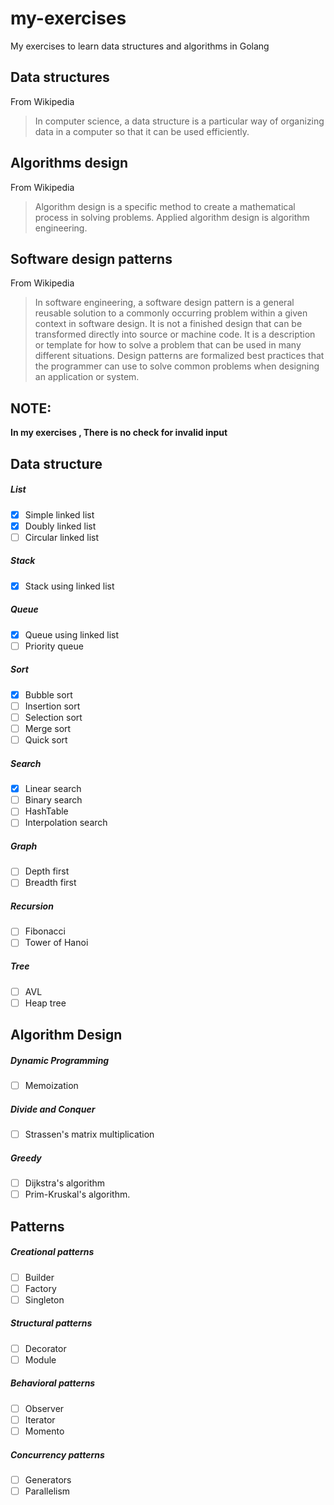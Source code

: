 # my-exercises
My exercises to learn data structures and algorithms in Golang

## Data structures

From Wikipedia
> In computer science, a data structure is a particular way of organizing data in a computer so that it can be used efficiently.

## Algorithms design

From Wikipedia
> Algorithm design is a specific method to create a mathematical process in solving problems. Applied algorithm design is algorithm engineering.

## Software design patterns

From Wikipedia
> In software engineering, a software design pattern is a general reusable solution to a commonly occurring problem within a given context in software design. It is not a finished design that can be transformed directly into source or machine code. It is a description or template for how to solve a problem that can be used in many different situations. Design patterns are formalized best practices that the programmer can use to solve common problems when designing an application or system.

## NOTE:

**In my exercises , There is no check for invalid input**

## Data structure

##### List
- [x] Simple linked list
- [x] Doubly linked list
- [ ] Circular linked list

##### Stack
- [x] Stack using linked list

##### Queue
- [x] Queue using linked list
- [ ] Priority queue

##### Sort
- [x] Bubble sort
- [ ] Insertion sort
- [ ] Selection sort
- [ ] Merge sort
- [ ] Quick sort

##### Search
- [x] Linear search
- [ ] Binary search
- [ ] HashTable
- [ ] Interpolation search

##### Graph
- [ ] Depth first
- [ ] Breadth first

##### Recursion
- [ ] Fibonacci
- [ ] Tower of Hanoi

##### Tree
- [ ] AVL
- [ ] Heap tree

## Algorithm Design

##### Dynamic Programming
- [ ] Memoization

##### Divide and Conquer
- [ ] Strassen's matrix multiplication

##### Greedy
- [ ] Dijkstra's algorithm
- [ ] Prim-Kruskal's algorithm.

## Patterns

##### Creational patterns
- [ ] Builder
- [ ] Factory
- [ ] Singleton

##### Structural patterns
- [ ] Decorator
- [ ] Module

##### Behavioral patterns
- [ ] Observer
- [ ] Iterator
- [ ] Momento

##### Concurrency patterns
- [ ] Generators
- [ ] Parallelism